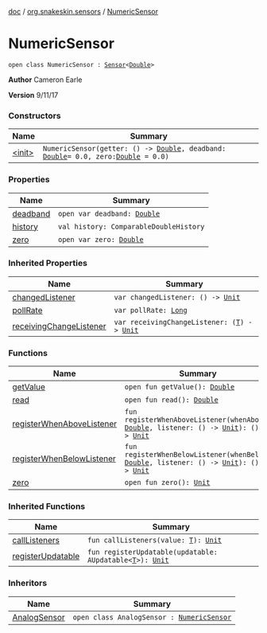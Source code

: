 [doc](../../index.md) / [org.snakeskin.sensors](../index.md) / [NumericSensor](./index.md)

# NumericSensor

`open class NumericSensor : `[`Sensor`](../-sensor/index.md)`<`[`Double`](https://kotlinlang.org/api/latest/jvm/stdlib/kotlin/-double/index.html)`>`

**Author**
Cameron Earle

**Version**
9/11/17

### Constructors

| Name | Summary |
|---|---|
| [&lt;init&gt;](-init-.md) | `NumericSensor(getter: () -> `[`Double`](https://kotlinlang.org/api/latest/jvm/stdlib/kotlin/-double/index.html)`, deadband: `[`Double`](https://kotlinlang.org/api/latest/jvm/stdlib/kotlin/-double/index.html)` = 0.0, zero: `[`Double`](https://kotlinlang.org/api/latest/jvm/stdlib/kotlin/-double/index.html)` = 0.0)` |

### Properties

| Name | Summary |
|---|---|
| [deadband](deadband.md) | `open var deadband: `[`Double`](https://kotlinlang.org/api/latest/jvm/stdlib/kotlin/-double/index.html) |
| [history](history.md) | `val history: ComparableDoubleHistory` |
| [zero](zero.md) | `open var zero: `[`Double`](https://kotlinlang.org/api/latest/jvm/stdlib/kotlin/-double/index.html) |

### Inherited Properties

| Name | Summary |
|---|---|
| [changedListener](../-sensor/changed-listener.md) | `var changedListener: () -> `[`Unit`](https://kotlinlang.org/api/latest/jvm/stdlib/kotlin/-unit/index.html) |
| [pollRate](../-sensor/poll-rate.md) | `var pollRate: `[`Long`](https://kotlinlang.org/api/latest/jvm/stdlib/kotlin/-long/index.html) |
| [receivingChangeListener](../-sensor/receiving-change-listener.md) | `var receivingChangeListener: (`[`T`](../-sensor/index.md#T)`) -> `[`Unit`](https://kotlinlang.org/api/latest/jvm/stdlib/kotlin/-unit/index.html) |

### Functions

| Name | Summary |
|---|---|
| [getValue](get-value.md) | `open fun getValue(): `[`Double`](https://kotlinlang.org/api/latest/jvm/stdlib/kotlin/-double/index.html) |
| [read](read.md) | `open fun read(): `[`Double`](https://kotlinlang.org/api/latest/jvm/stdlib/kotlin/-double/index.html) |
| [registerWhenAboveListener](register-when-above-listener.md) | `fun registerWhenAboveListener(whenAbove: `[`Double`](https://kotlinlang.org/api/latest/jvm/stdlib/kotlin/-double/index.html)`, listener: () -> `[`Unit`](https://kotlinlang.org/api/latest/jvm/stdlib/kotlin/-unit/index.html)`): () -> `[`Unit`](https://kotlinlang.org/api/latest/jvm/stdlib/kotlin/-unit/index.html) |
| [registerWhenBelowListener](register-when-below-listener.md) | `fun registerWhenBelowListener(whenBelow: `[`Double`](https://kotlinlang.org/api/latest/jvm/stdlib/kotlin/-double/index.html)`, listener: () -> `[`Unit`](https://kotlinlang.org/api/latest/jvm/stdlib/kotlin/-unit/index.html)`): () -> `[`Unit`](https://kotlinlang.org/api/latest/jvm/stdlib/kotlin/-unit/index.html) |
| [zero](zero.md) | `open fun zero(): `[`Unit`](https://kotlinlang.org/api/latest/jvm/stdlib/kotlin/-unit/index.html) |

### Inherited Functions

| Name | Summary |
|---|---|
| [callListeners](../-sensor/call-listeners.md) | `fun callListeners(value: `[`T`](../-sensor/index.md#T)`): `[`Unit`](https://kotlinlang.org/api/latest/jvm/stdlib/kotlin/-unit/index.html) |
| [registerUpdatable](../-sensor/register-updatable.md) | `fun registerUpdatable(updatable: AUpdatable<`[`T`](../-sensor/index.md#T)`>): `[`Unit`](https://kotlinlang.org/api/latest/jvm/stdlib/kotlin/-unit/index.html) |

### Inheritors

| Name | Summary |
|---|---|
| [AnalogSensor](../-analog-sensor/index.md) | `open class AnalogSensor : `[`NumericSensor`](./index.md) |

